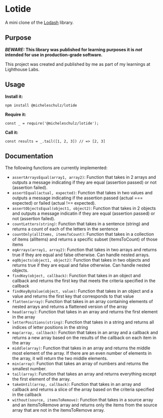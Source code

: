 # Lotide

A mini clone of the [Lodash](https://lodash.com) library.

## Purpose

**_BEWARE:_ This library was published for learning purposes it is _not_ intended for use in production-grade software.**

This project was created and published by me as part of my learnings at Lighthouse Labs.

## Usage

**Install it:**

`npm install @micheleschulz/lotide`

**Require it:**

`const _ = require('@micheleschulz/lotide');`

**Call it:**

`const results = _.tail([1, 2, 3]) // => [2, 3]`

## Documentation


The following functions are currently implemented:

* `assertArraysEqual(array1, array2)`: Function that takes in 2 arrays and outputs a message indicating if they are equal (assertion passed) or not (assertion failed).
* `assertEqual(actual, expected)`: Function that takes in two values and outputs a message indicating if the assertion passed (actual === expected) or failed (actual !== expected).
* `assertObjectsEqual(object1, object2)`: Function that takes in 2 objects and outputs a message indicatin if they are equal (assertion passed) or not (assertion failed).
* `countLetters(string)`: Function that takes in a sentence (string) and returns a count of each of the letters in the sentence
* `countOnly(allItems, itemsToCount)`: Function that takes in a collection of items (allItems) and returns a specific subset (itemsToCount) of those items
* `eqArrays(array1, array2)`: Function that takes in two arrays and returns true if they are equal and false otherwise. Can handle nested arrays.
* `eqObjects(object1, object2)`: Function that takes in two objects and returns true if they are equal and false otherwise.  Can handle nested objects.
* `findKey(object, callback)`: Function that takes in an object and callback and returns the first key that meets the criteria specified in the callback
* `findKeyByValue(object, value)`: Function that takes in an object and a value and returns the first key that corresponds to that value
* `flatten(array)`: Function that takes in an array containing elements of nested arrays and returns a flattened version of the array
* `head(array)`: Function that takes in an array and returns the first element in the array
* `letterPositions(string)`: Function that takes in a string and returns all indices of letter positions in the string
* `map(array, callback)`: Function that takes in an array and a callback and returns a new array based on the results of the callback on each item in the array
* `middle(array)`: Function that takes in an array and returns the middle most element of the array. If there are an even number of elements in the array, it will return the two middle elements.
* `min(array)`: Function that takes an array of numbers and returns the smallest number.
* `tail(array)`: Function that takes an array and returns everything except the first element of the array.
* `takeUntil(array, callback)`: Function that takes in an array and callback and returns a slice of the array based on the criteria specified in the callback
* `without(source, itemsToRemove)`: Function that takes in a source array and an itemsToRemove array and returns only the items from the source array that are not in the itemsToRemove array.

